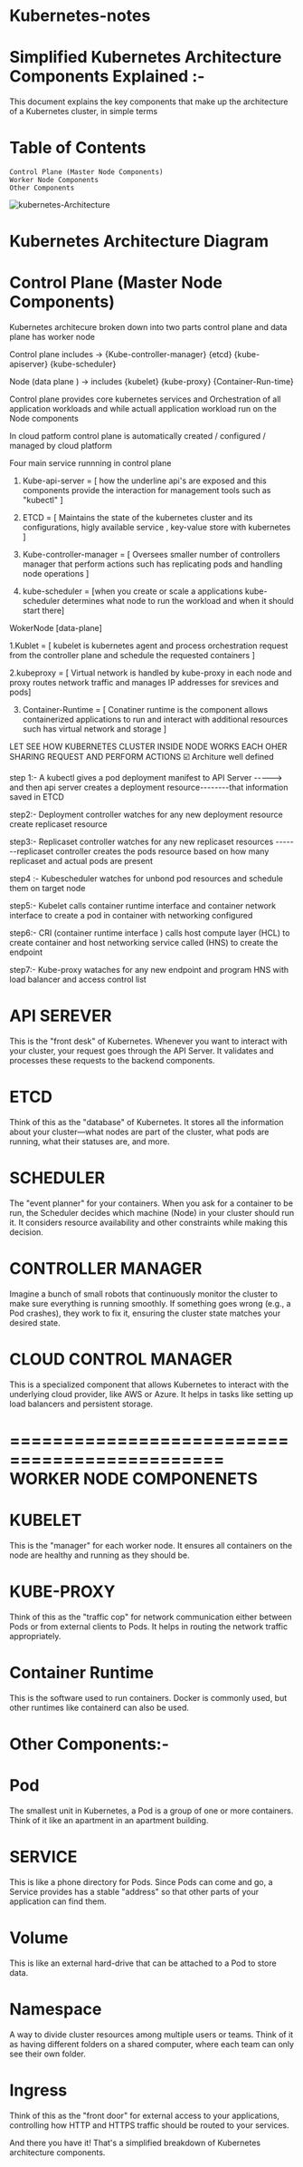 # Kubernetes-notes

Simplified Kubernetes Architecture Components Explained :- 
======================================================

This document explains the key components that make up the architecture of a Kubernetes cluster, in simple terms

Table of Contents
=================

    Control Plane (Master Node Components)
    Worker Node Components
    Other Components


![kubernetes-Architecture](https://github.com/DineshA055/Kubernetes-notes/assets/101075223/2077d0cc-92a6-43ea-b8e0-e97b22f7289b)

    

Kubernetes Architecture Diagram
=======================================
Control Plane (Master Node Components)
========================================


Kubernetes architecure broken down into two parts control plane and data plane has worker node

Control plane includes   -> {Kube-controller-manager}    {etcd}   {kube-apiserver}    {kube-scheduler}

Node (data plane )     ->   includes {kubelet}     {kube-proxy}     {Container-Run-time}

Control plane provides core kubernetes services and Orchestration of all application workloads and while actuall application workload run on the Node components 

In cloud patform control plane is automatically created / configured  / managed by cloud platform 

Four main service runnning in control plane 


1. Kube-api-server   = [ how the underline api's are exposed and this components provide the interaction for management tools such as "kubectl" ]

   
   
2. ETCD    = [ Maintains the state of the kubernetes cluster and its configurations, higly available service , key-value store with kubernetes ]


   
3. Kube-controller-manager = [ Oversees smaller number of controllers manager that perform actions such has replicating pods and handling node            operations ]

   
4. kube-scheduler = [when you create or scale a applications kube-scheduler determines what node to run the workload and when it should start there]



   
 WokerNode [data-plane]



1.Kublet = [ kubelet is kubernetes agent and process orchestration request from the controller plane and schedule the requested containers ]



2.kubeproxy = [ Virtual network is handled by kube-proxy in each node and proxy routes network traffic and manages IP addresses for srevices and pods]



3. Container-Runtime = [ Conatiner runtime is the component allows containerized applications to run and interact with additional resources such has virtual network and storage ] 



LET SEE HOW KUBERNETES CLUSTER INSIDE NODE WORKS EACH OHER SHARING REQUEST AND PERFORM ACTIONS ☑️
Architure well defined














step 1:- A kubectl gives a pod deployment manifest to API Server   -----> and then api server creates a deployment resource--------that information saved in ETCD 

step2:- Deployment controller watches for any new deployment resource create replicaset resource 

step3:- Replicaset controller watches for any new replicaset resources -------replicaset controller creates the pods resource based on how many replicaset and actual pods are present 

step4 :- Kubescheduler watches for unbond pod resources and schedule them on target node

step5:- Kubelet calls container runtime interface and container network interface to create a pod in container with networking configured

step6:- CRI (container runtime interface ) calls host compute layer (HCL) to create container and host networking service called (HNS) to create the endpoint

step7:- Kube-proxy wataches for any new endpoint and program HNS with load balancer and access control list



API SEREVER
===========

This is the "front desk" of Kubernetes. Whenever you want to interact with your cluster, your request goes through the API Server. It validates and processes these requests to the backend components.


ETCD
=====
Think of this as the "database" of Kubernetes. It stores all the information about your cluster—what nodes are part of the cluster, what pods are running, what their statuses are, and more.

SCHEDULER
=========
The "event planner" for your containers. When you ask for a container to be run, the Scheduler decides which machine (Node) in your cluster should run it. It considers resource availability and other constraints while making this decision.

CONTROLLER MANAGER
==================
Imagine a bunch of small robots that continuously monitor the cluster to make sure everything is running smoothly. If something goes wrong (e.g., a Pod crashes), they work to fix it, ensuring the cluster state matches your desired state.

CLOUD CONTROL MANAGER
=====================
This is a specialized component that allows Kubernetes to interact with the underlying cloud provider, like AWS or Azure. It helps in tasks like setting up load balancers and persistent storage.

==============================================
WORKER NODE COMPONENETS
==============================================
KUBELET
=======
This is the "manager" for each worker node. It ensures all containers on the node are healthy and running as they should be.

KUBE-PROXY
==========

Think of this as the "traffic cop" for network communication either between Pods or from external clients to Pods. It helps in routing the network traffic appropriately.

Container Runtime
==================
This is the software used to run containers. Docker is commonly used, but other runtimes like containerd can also be used.

Other Components:-
================
Pod
=====
The smallest unit in Kubernetes, a Pod is a group of one or more containers. Think of it like an apartment in an apartment building.

SERVICE
=======

This is like a phone directory for Pods. Since Pods can come and go, a Service provides has a stable "address" so that other parts of your application can find them.

Volume
=======
This is like an external hard-drive that can be attached to a Pod to store data.

Namespace
=========
A way to divide cluster resources among multiple users or teams. Think of it as having different folders on a shared computer, where each team can only see their own folder.

Ingress
=======
Think of this as the "front door" for external access to your applications, controlling how HTTP and HTTPS traffic should be routed to your services.

And there you have it! That's a simplified breakdown of Kubernetes architecture components.

